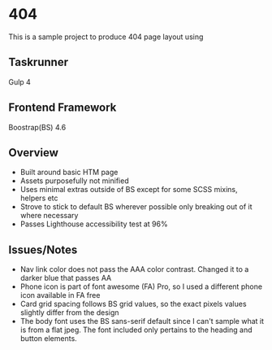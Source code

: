 # 404
 This is a sample project to produce 404 page layout using 

## Taskrunner 
 Gulp 4 

## Frontend Framework 
Boostrap(BS) 4.6

## Overview 
- Built around basic HTM page
- Assets purposefully not minified
- Uses minimal extras outside of BS except for some SCSS mixins, helpers etc
- Strove to stick to default BS wherever possible only breaking out of it where necessary
- Passes Lighthouse accessibility test at 96%


## Issues/Notes
- Nav link color does not pass the AAA color contrast. Changed it to a darker blue that passes AA
- Phone icon is part of font awesome (FA) Pro, so I used a different phone icon available in FA free
- Card grid spacing follows BS grid values, so the exact pixels values slightly differ from the design
- The body font uses the BS sans-serif default since I can't sample what it is from a flat jpeg. The font included only pertains to the heading and button elements.
